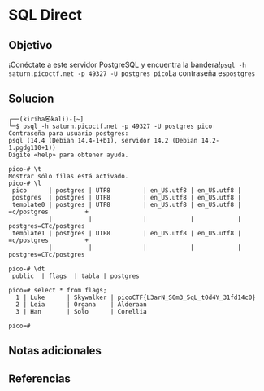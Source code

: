 # SQL Direct

## Objetivo
¡Conéctate a este servidor PostgreSQL y encuentra la bandera!`psql -h saturn.picoctf.net -p 49327 -U postgres pico`La contraseña es`postgres`

## Solucion
``` shell
┌──(kiriha㉿kali)-[~]
└─$ psql -h saturn.picoctf.net -p 49327 -U postgres pico
Contraseña para usuario postgres: 
psql (14.4 (Debian 14.4-1+b1), servidor 14.2 (Debian 14.2-1.pgdg110+1))
Digite «help» para obtener ayuda.

pico-# \t
Mostrar sólo filas está activado.
pico-# \l
 pico      | postgres | UTF8         | en_US.utf8 | en_US.utf8 | 
 postgres  | postgres | UTF8         | en_US.utf8 | en_US.utf8 | 
 template0 | postgres | UTF8         | en_US.utf8 | en_US.utf8 | =c/postgres          +
           |          |              |            |            | postgres=CTc/postgres
 template1 | postgres | UTF8         | en_US.utf8 | en_US.utf8 | =c/postgres          +
           |          |              |            |            | postgres=CTc/postgres

pico-# \dt
 public  | flags  | tabla | postgres
         
pico=# select * from flags;
  1 | Luke      | Skywalker | picoCTF{L3arN_S0m3_5qL_t0d4Y_31fd14c0}
  2 | Leia      | Organa    | Alderaan
  3 | Han       | Solo      | Corellia

pico=#
```

## Notas adicionales

## Referencias